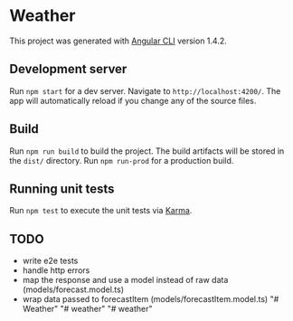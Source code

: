 # Weather

This project was generated with [Angular CLI](https://github.com/angular/angular-cli) version 1.4.2.

## Development server

Run `npm start` for a dev server. Navigate to `http://localhost:4200/`. The app will automatically reload if you change any of the source files.

## Build

Run `npm run build` to build the project. The build artifacts will be stored in the `dist/` directory.
Run `npm run-prod` for a production build.

## Running unit tests

Run `npm test` to execute the unit tests via [Karma](https://karma-runner.github.io).

## TODO

- write e2e tests
- handle http errors
- map the response and use a model instead of raw data (models/forecast.model.ts)
- wrap data passed to forecastItem (models/forecastItem.model.ts)
"# Weather" 
"# weather" 
"# weather" 
